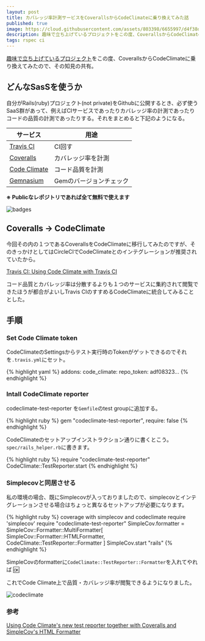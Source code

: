 ```yaml
---
layout: post
title: カバレッジ率計測サービスをCoverallsからCodeClimateに乗り換えてみた話
published: true
image: https://cloud.githubusercontent.com/assets/803398/6655997/d4f38dc4-cb5b-11e4-8663-86fad6baf1f3.png
description: 趣味で立ち上げているプロジェクトをこの度、CoverallsからCodeClimateに乗り換えてみたので、その知見の共有。自分がRails(ruby)プロジェクト(not private)をGithubに公開するとき、必ず使うSaaS群があって、例えばCIサービスであったりカバレッジ率の計測であったりコードの品質の計測であったりする。それをまとめると下記のようになる。
tags: rspec ci
---
```


[趣味で立ち上げているプロジェクト](https://github.com/toshimaru/Rails-4-Twitter-Clone)をこの度、CoverallsからCodeClimateに乗り換えてみたので、その知見の共有。

## どんなSasSを使うか

自分がRails(ruby)プロジェクト(not private)をGithubに公開するとき、必ず使うSaaS群があって、例えばCIサービスであったりカバレッジ率の計測であったりコードの品質の計測であったりする。それをまとめると下記のようになる。

| サービス | 用途 |
| -------- | ------ |
| [Travis CI](https://travis-ci.org/repositories)  | CI回す |
| [Coveralls](https://coveralls.io/) | カバレッジ率を計測 |
| [Code Climate](https://codeclimate.com/) | コード品質を計測 |
| [Gemnasium](https://gemnasium.com/dashboard) | Gemのバージョンチェック |

**※ Publicなレポジトリであれば全て無料で使えます**

![badges](https://cloud.githubusercontent.com/assets/803398/6694382/558b6f5c-cd1d-11e4-96ff-1e67d5905e83.png)

## Coveralls → CodeClimate

今回その内の１つであるCoverallsをCodeClimateに移行してみたのですが、そのきっかけとしてはCircleCIでCodeClimateとのインテグレーションが推奨されていたから。

[Travis CI: Using Code Climate with Travis CI](http://docs.travis-ci.com/user/code-climate/)

コード品質とカバレッジ率は分散するよりも１つのサービスに集約されて閲覧できたほうが都合がよいしTravis CIのすすめるCodeClimateに統合してみることとした。

## 手順

### Set Code Climate token

CodeClimateのSettingsからテスト実行時のTokenがゲットできるのでそれを`.travis.yml`にセット。

{% highlight yaml %}
addons:
  code_climate:
    repo_token: adf08323...
{% endhighlight %}

### Intall CodeClimate reporter

codeclimate-test-reporter を`Gemfile`のtest groupに追加する。

{% highlight ruby %}
gem "codeclimate-test-reporter", require: false
{% endhighlight %}

CodeClimateのセットアップインストラクション通りに書くとこう。`spec/rails_helper.rb`に書きます。

{% highlight ruby %}
require "codeclimate-test-reporter"
CodeClimate::TestReporter.start
{% endhighlight %}

### Simplecovと同居させる

私の環境の場合、既にSimplecovが入っておりましたので、simplecovとインテグレーションさせる場合はちょっと異なるセットアップが必要になります。

{% highlight ruby %}
coverage with simplecov and codeclimate
require 'simplecov'
require "codeclimate-test-reporter"
SimpleCov.formatter = SimpleCov::Formatter::MultiFormatter[
  SimpleCov::Formatter::HTMLFormatter,
  CodeClimate::TestReporter::Formatter
]
SimpleCov.start "rails"
{% endhighlight %}

SimpleCovのformatterに`CodeClimate::TestReporter::Formatter`を入れてやれば :ok:

これでCode Climate上で品質・カバレッジ率が閲覧できるようになりました。

![codeclimate](https://cloud.githubusercontent.com/assets/803398/6694285/ad01584c-cd1c-11e4-9f29-1589821188da.png)

### 参考
[Using Code Climate's new test reporter together with Coveralls and SimpleCov's HTML Formatter](https://coderwall.com/p/vwhuqq/using-code-climate-s-new-test-reporter-together-with-coveralls-and-simplecov-s-html-formatter)
